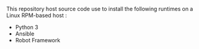 This repository host source code use to install the following runtimes on a Linux RPM-based host : 
- Python 3
- Ansible
- Robot Framework
